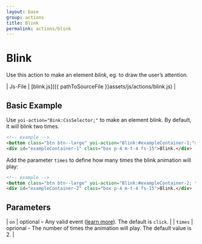 ```yaml
---
layout: base
group: actions
title: Blink
permalink: actions/blink
---
```


# Blink

<p class="intro">Use this action to make an element <i>blink</i>, eg. to draw the user’s attention.</p>

| Js-File | [blink.js]({{ pathToSourceFile }}assets/js/actions/blink.js) |

## Basic Example

Use `yoi-action="Bink:CssSelector;"` to make an element blink. By default, it will blink two times.

```html
<!-- example -->
<button class="btn btn--large" yoi-action="Blink:#exampleContainer-1;">Blink</button>
<div id="exampleContainer-1" class="box p-4 m-t-4 fs-15">Blink.</div>
```

Add the parameter `times` to define how many times the blink animation will play:

```html
<!-- example -->
<button class="btn btn--large" yoi-action="Blink:#exampleContainer-2; times:4;">Blink Four Times</button>
<div id="exampleContainer-2" class="box p-4 m-t-4 fs-15">Blink.</div>
```

## Parameters

| `on`    | optional – Any valid event ([learn more](actions/index.html#the-on-parameter)). The default is `click`. |
| `times` | oprional - The number of times the animation will play. The default value is 2.                         |